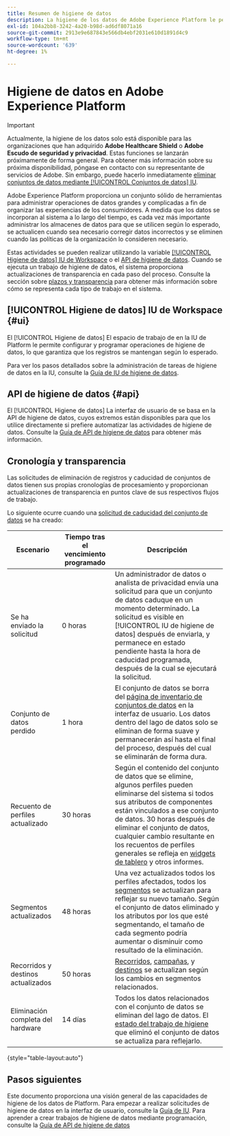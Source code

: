 ```yaml
---
title: Resumen de higiene de datos
description: La higiene de los datos de Adobe Experience Platform le permite administrar el ciclo vital de sus datos actualizando o purgando registros obsoletos o inexactos.
exl-id: 104a2bb8-3242-4a20-b98d-ad6df8071a16
source-git-commit: 2913e9e687843e566db4ebf2031e610d1891d4c9
workflow-type: tm+mt
source-wordcount: '639'
ht-degree: 1%

---
```


# Higiene de datos en Adobe Experience Platform

>[!IMPORTANT]
>
>Actualmente, la higiene de los datos solo está disponible para las organizaciones que han adquirido **Adobe Healthcare Shield** o **Adobe Escudo de seguridad y privacidad**. Estas funciones se lanzarán próximamente de forma general. Para obtener más información sobre su próxima disponibilidad, póngase en contacto con su representante de servicios de Adobe. Sin embargo, puede hacerlo inmediatamente [eliminar conjuntos de datos mediante [!UICONTROL Conjuntos de datos] IU](../catalog/datasets/user-guide.md#delete).

Adobe Experience Platform proporciona un conjunto sólido de herramientas para administrar operaciones de datos grandes y complicadas a fin de organizar las experiencias de los consumidores. A medida que los datos se incorporan al sistema a lo largo del tiempo, es cada vez más importante administrar los almacenes de datos para que se utilicen según lo esperado, se actualicen cuando sea necesario corregir datos incorrectos y se eliminen cuando las políticas de la organización lo consideren necesario.

<!-- Platform's data hygiene capabilities allow you to manage your stored data through the following:

* Scheduling automated dataset expirations
* Deleting individual records from one or all datasets

>[!IMPORTANT]
>
>Record deletes are meant to be used for data cleansing, removing anonymous data, or data minimization. They are **not** to be used for data subject rights requests (compliance) as pertaining to privacy regulations like the General Data Protection Regulation (GDPR). For all compliance use cases, use [Adobe Experience Platform Privacy Service](../privacy-service/home.md) instead. -->

Estas actividades se pueden realizar utilizando la variable [[!UICONTROL Higiene de datos] IU de Workspace](#ui) o el [API de higiene de datos](#api). Cuando se ejecuta un trabajo de higiene de datos, el sistema proporciona actualizaciones de transparencia en cada paso del proceso. Consulte la sección sobre [plazos y transparencia](#timelines-and-transparency) para obtener más información sobre cómo se representa cada tipo de trabajo en el sistema.

## [!UICONTROL Higiene de datos] IU de Workspace {#ui}

El [!UICONTROL Higiene de datos] El espacio de trabajo de en la IU de Platform le permite configurar y programar operaciones de higiene de datos, lo que garantiza que los registros se mantengan según lo esperado.

Para ver los pasos detallados sobre la administración de tareas de higiene de datos en la IU, consulte la [Guía de IU de higiene de datos](./ui/overview.md).

## API de higiene de datos {#api}

El [!UICONTROL Higiene de datos] La interfaz de usuario de se basa en la API de higiene de datos, cuyos extremos están disponibles para que los utilice directamente si prefiere automatizar las actividades de higiene de datos. Consulte la [Guía de API de higiene de datos](./api/overview.md) para obtener más información.

## Cronología y transparencia

Las solicitudes de eliminación de registros y caducidad de conjuntos de datos tienen sus propias cronologías de procesamiento y proporcionan actualizaciones de transparencia en puntos clave de sus respectivos flujos de trabajo.

<!-- ### Dataset expirations {#dataset-expiration-transparency} -->

Lo siguiente ocurre cuando una [solicitud de caducidad del conjunto de datos](./ui/dataset-expiration.md) se ha creado:

| Escenario | Tiempo tras el vencimiento programado | Descripción |
| --- | --- | --- |
| Se ha enviado la solicitud | 0 horas | Un administrador de datos o analista de privacidad envía una solicitud para que un conjunto de datos caduque en un momento determinado. La solicitud es visible en [!UICONTROL IU de higiene de datos] después de enviarla, y permanece en estado pendiente hasta la hora de caducidad programada, después de la cual se ejecutará la solicitud. |
| Conjunto de datos perdido | 1 hora | El conjunto de datos se borra del [página de inventario de conjuntos de datos](../catalog/datasets/user-guide.md) en la interfaz de usuario. Los datos dentro del lago de datos solo se eliminan de forma suave y permanecerán así hasta el final del proceso, después del cual se eliminarán de forma dura. |
| Recuento de perfiles actualizado | 30 horas | Según el contenido del conjunto de datos que se elimine, algunos perfiles pueden eliminarse del sistema si todos sus atributos de componentes están vinculados a ese conjunto de datos. 30 horas después de eliminar el conjunto de datos, cualquier cambio resultante en los recuentos de perfiles generales se refleja en [widgets de tablero](../dashboards/guides/profiles.md#profile-count-trend) y otros informes. |
| Segmentos actualizados | 48 horas | Una vez actualizados todos los perfiles afectados, todos los [segmentos](../segmentation/home.md) se actualizan para reflejar su nuevo tamaño. Según el conjunto de datos eliminado y los atributos por los que esté segmentando, el tamaño de cada segmento podría aumentar o disminuir como resultado de la eliminación. |
| Recorridos y destinos actualizados | 50 horas | [Recorridos](https://experienceleague.adobe.com/docs/journey-optimizer/using/orchestrate-journeys/about-journeys/journey.html), [campañas](https://experienceleague.adobe.com/docs/journey-optimizer/using/campaigns/get-started-with-campaigns.html), y [destinos](../destinations/home.md) se actualizan según los cambios en segmentos relacionados. |
| Eliminación completa del hardware | 14 días | Todos los datos relacionados con el conjunto de datos se eliminan del lago de datos. El [estado del trabajo de higiene](./ui/browse.md#view-details) que eliminó el conjunto de datos se actualiza para reflejarlo. |

{style="table-layout:auto"}

<!-- ### Record deletes {#record-delete-transparency}

>[!IMPORTANT]
>
>Record deletes are only available for organizations that have purchased Adobe Healthcare Shield.

The following takes place when a [record delete request](./ui/record-delete.md) is created:

| Stage | Time after request submission | Description |
| --- | --- | --- |
| Request is submitted | 0 hours | A data steward or privacy analyist submits a record delete request. The request is visible in the [!UICONTROL Data Hygiene UI] after it has been submitted. |
| Profile lookups updated | 3 hours | The change in profile counts caused by the deleted identity are reflected in [dashboard widgets](../dashboards/guides/profiles.md#profile-count-trend) and other reports. |
| Segments updated | 24 hours | Once profiles are removed, all related [segments](../segmentation/home.md) are updated to reflect their new size. |
| Journeys and destinations updated | 26 hours | [Journeys](https://experienceleague.adobe.com/docs/journey-optimizer/using/orchestrate-journeys/about-journeys/journey.html), [campaigns](https://experienceleague.adobe.com/docs/journey-optimizer/using/campaigns/get-started-with-campaigns.html), and [destinations](../destinations/home.md) are updated according to changes in related segments. |
| Records soft deleted in data lake | 7 days | The data is soft deleted from the data lake. |
| Data vacuuming completed | 14 days | The [status of the hygiene job](./ui/browse.md#view-details) updates to indicate that the job has completed, meaning that data vacuuming has been completed on the data lake and the relevant records have been hard deleted. |

{style="table-layout:auto"} -->

## Pasos siguientes

Este documento proporciona una visión general de las capacidades de higiene de los datos de Platform. Para empezar a realizar solicitudes de higiene de datos en la interfaz de usuario, consulte la [Guía de IU](./ui/overview.md). Para aprender a crear trabajos de higiene de datos mediante programación, consulte la [Guía de API de higiene de datos](./api/overview.md)
